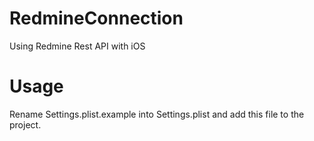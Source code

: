 RedmineConnection
=================

Using Redmine Rest API with iOS

# Usage

Rename Settings.plist.example into Settings.plist and add this file to the project.